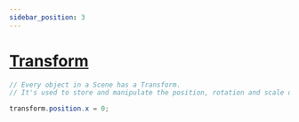 ```yaml
---
sidebar_position: 3
---
```


# [Transform](https://docs.unity3d.com/ScriptReference/Transform.html)

```csharp
// Every object in a Scene has a Transform.
// It's used to store and manipulate the position, rotation and scale of the object.

transform.position.x = 0;
```
